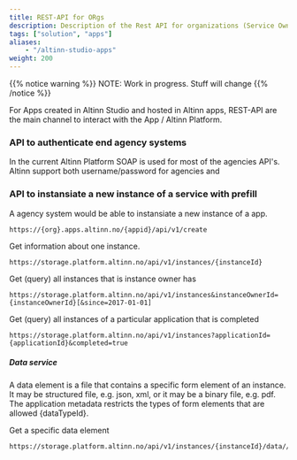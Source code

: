 ```yaml
---
title: REST-API for ORgs
description: Description of the Rest API for organizations (Service Owners)
tags: ["solution", "apps"]
aliases:
    - "/altinn-studio-apps"
weight: 200
---
```


{{% notice warning %}}
NOTE: Work in progress. Stuff will change
{{% /notice %}}


For Apps created in Altinn Studio and hosted in Altinn apps, REST-API are the main channel to interact with the App / Altinn Platform.

### API to authenticate end agency systems
In the current Altinn Platform SOAP is used for most of the agencies API's. Altinn support both username/password for agencies
and 

### API to instansiate a new instance of a service with prefill
A agency system would be able to instansiate a new instance of a app. 

```http
https://{org}.apps.altinn.no/{appid}/api/v1/create
```

Get information about one instance.

```http
https://storage.platform.altinn.no/api/v1/instances/{instanceId}
```

Get (query) all instances that is instance owner has

```http
https://storage.platform.altinn.no/api/v1/instances&instanceOwnerId={instanceOwnerId}[&since=2017-01-01]
```

Get (query) all instances of a particular application that is completed

```http
https://storage.platform.altinn.no/api/v1/instances?applicationId={applicationId}&completed=true
```

##### Data service

A data element is a file that contains a specific form element of an instance.
It may be structured file, e.g. json, xml, or it may be a binary file, e.g. pdf.
The application metadata restricts the types of form elements that are allowed {dataTypeId}.

Get a specific data element

```http
https://storage.platform.altinn.no/api/v1/instances/{instanceId}/data//{dataId}
```


























